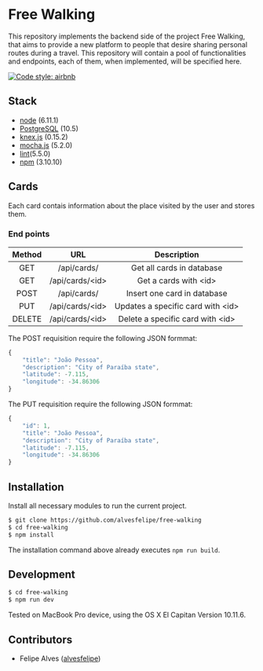 # Free Walking

This repository implements the backend side of the project Free Walking, that aims to provide a new platform to people that desire sharing personal routes during a travel. This repository will contain a pool of functionalities and endpoints, each of them, when implemented, will be specified here.

[![Code style: airbnb](https://img.shields.io/badge/code%20style-airbnb-blue.svg?style=flat-square)](https://github.com/airbnb/javascript)

## Stack

* [node](https://nodejs.org/en/) (6.11.1)
* [PostgreSQL](https://www.postgresql.org) (10.5)
* [knex.js](https://knexjs.org) (0.15.2)
* [mocha.js](https://mochajs.org) (5.2.0)
* [lint](https://eslint.org)(5.5.0)
* [npm](https://www.npmjs.com) (3.10.10)

## Cards

Each card contais information about the place visited by the user and stores them.

### End points

| Method |          URL          |         Description         |
|:------:|:---------------------:|:---------------------------:|
|   GET  |     /api/cards/    | Get all cards in database |
|   GET  | /api/cards/\<id\> |  Get a cards with \<id\> |
|   POST  | /api/cards/   | Insert one card in database |
| PUT   | /api/cards/\<id\> | Updates a specific card with \<id\> |
| DELETE | /api/cards/\<id\> | Delete a specific card with \<id\> |

The POST requisition require the following JSON formmat:

```javascript
{
	"title": "João Pessoa",
	"description": "City of Paraíba state",
	"latitude": -7.115,
	"longitude": -34.86306
}
```

The PUT requisition require the following JSON formmat:

```javascript
{
	"id": 1,
	"title": "João Pessoa",
	"description": "City of Paraíba state",
	"latitude": -7.115,
	"longitude": -34.86306
}
```

## Installation

Install all necessary modules to run the current project.

```bash
$ git clone https://github.com/alvesfelipe/free-walking
$ cd free-walking
$ npm install
```

The installation command above already executes `npm run build`.

## Development

```bash
$ cd free-walking
$ npm run dev
```
Tested on MacBook Pro device, using the OS X El Capitan Version 10.11.6.

## Contributors

* Felipe Alves ([alvesfelipe](https://github.com/alvesfelipe))

